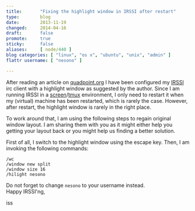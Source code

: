 ```yaml
---
title:       "Fixing the highlight window in IRSSI after restart"
type:        blog
date:        2013-11-19
changed:     2014-04-16
draft:       false
promote:     true
sticky:      false
aliases:     [ node/440 ]
blog categories: [ "linux", "os x", "ubuntu", "unix", "admin" ]
flattr username: [ "nesono" ]

---
```


<!--more-->
After reading an article on [quadpoint.org][1] I have been configured my [IRSSI][2] irc client with a highlight window as suggested by the author.
Since I am running IRSSI in a [screen][3]/[tmux][4] environment, I only need to restart it when my (virtual) machine has been restarted, which is rarely the case.
However, after restart, the highlight window is rarely in the right place.
<!--break-->
To work around that, I am using the following steps to regain original window layout. I am sharing them with you as it might either help you getting your layout back or you might help us finding a better solution.

First of all, I switch to the highlight window using the escape key.
Then, I am invoking the following commands:

```irc
/wc
/window new split
/window size 16
/hilight nesono
```

Do not forget to change `nesono` to your username instead.  
Happy IRSSI'ng,  

iss

[1]: http://quadpoint.org/articles/irssi/ "A Guide to Efficiently Using Irssi and Screen"
[2]: http://www.irssi.org "IRSSI home page"
[3]: https://www.gnu.org/software/screen/ "GNU screen"
[4]: http://tmux.sourceforge.net "tmux home page"

